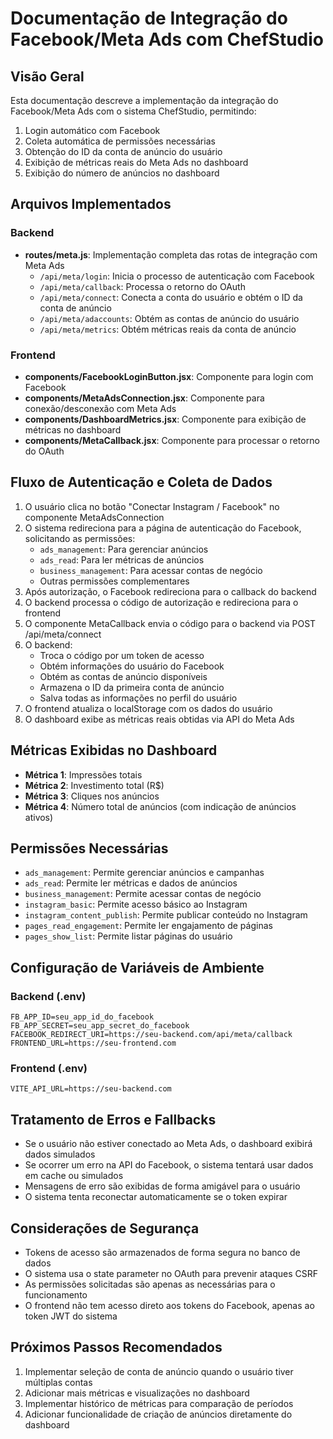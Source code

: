 # Documentação de Integração do Facebook/Meta Ads com ChefStudio

## Visão Geral

Esta documentação descreve a implementação da integração do Facebook/Meta Ads com o sistema ChefStudio, permitindo:

1. Login automático com Facebook
2. Coleta automática de permissões necessárias
3. Obtenção do ID da conta de anúncio do usuário
4. Exibição de métricas reais do Meta Ads no dashboard
5. Exibição do número de anúncios no dashboard

## Arquivos Implementados

### Backend

- **routes/meta.js**: Implementação completa das rotas de integração com Meta Ads
  - `/api/meta/login`: Inicia o processo de autenticação com Facebook
  - `/api/meta/callback`: Processa o retorno do OAuth
  - `/api/meta/connect`: Conecta a conta do usuário e obtém o ID da conta de anúncio
  - `/api/meta/adaccounts`: Obtém as contas de anúncio do usuário
  - `/api/meta/metrics`: Obtém métricas reais da conta de anúncio

### Frontend

- **components/FacebookLoginButton.jsx**: Componente para login com Facebook
- **components/MetaAdsConnection.jsx**: Componente para conexão/desconexão com Meta Ads
- **components/DashboardMetrics.jsx**: Componente para exibição de métricas no dashboard
- **components/MetaCallback.jsx**: Componente para processar o retorno do OAuth

## Fluxo de Autenticação e Coleta de Dados

1. O usuário clica no botão "Conectar Instagram / Facebook" no componente MetaAdsConnection
2. O sistema redireciona para a página de autenticação do Facebook, solicitando as permissões:
   - `ads_management`: Para gerenciar anúncios
   - `ads_read`: Para ler métricas de anúncios
   - `business_management`: Para acessar contas de negócio
   - Outras permissões complementares
3. Após autorização, o Facebook redireciona para o callback do backend
4. O backend processa o código de autorização e redireciona para o frontend
5. O componente MetaCallback envia o código para o backend via POST /api/meta/connect
6. O backend:
   - Troca o código por um token de acesso
   - Obtém informações do usuário do Facebook
   - Obtém as contas de anúncio disponíveis
   - Armazena o ID da primeira conta de anúncio
   - Salva todas as informações no perfil do usuário
7. O frontend atualiza o localStorage com os dados do usuário
8. O dashboard exibe as métricas reais obtidas via API do Meta Ads

## Métricas Exibidas no Dashboard

- **Métrica 1**: Impressões totais
- **Métrica 2**: Investimento total (R$)
- **Métrica 3**: Cliques nos anúncios
- **Métrica 4**: Número total de anúncios (com indicação de anúncios ativos)

## Permissões Necessárias

- `ads_management`: Permite gerenciar anúncios e campanhas
- `ads_read`: Permite ler métricas e dados de anúncios
- `business_management`: Permite acessar contas de negócio
- `instagram_basic`: Permite acesso básico ao Instagram
- `instagram_content_publish`: Permite publicar conteúdo no Instagram
- `pages_read_engagement`: Permite ler engajamento de páginas
- `pages_show_list`: Permite listar páginas do usuário

## Configuração de Variáveis de Ambiente

### Backend (.env)
```
FB_APP_ID=seu_app_id_do_facebook
FB_APP_SECRET=seu_app_secret_do_facebook
FACEBOOK_REDIRECT_URI=https://seu-backend.com/api/meta/callback
FRONTEND_URL=https://seu-frontend.com
```

### Frontend (.env)
```
VITE_API_URL=https://seu-backend.com
```

## Tratamento de Erros e Fallbacks

- Se o usuário não estiver conectado ao Meta Ads, o dashboard exibirá dados simulados
- Se ocorrer um erro na API do Facebook, o sistema tentará usar dados em cache ou simulados
- Mensagens de erro são exibidas de forma amigável para o usuário
- O sistema tenta reconectar automaticamente se o token expirar

## Considerações de Segurança

- Tokens de acesso são armazenados de forma segura no banco de dados
- O sistema usa o state parameter no OAuth para prevenir ataques CSRF
- As permissões solicitadas são apenas as necessárias para o funcionamento
- O frontend não tem acesso direto aos tokens do Facebook, apenas ao token JWT do sistema

## Próximos Passos Recomendados

1. Implementar seleção de conta de anúncio quando o usuário tiver múltiplas contas
2. Adicionar mais métricas e visualizações no dashboard
3. Implementar histórico de métricas para comparação de períodos
4. Adicionar funcionalidade de criação de anúncios diretamente do dashboard
